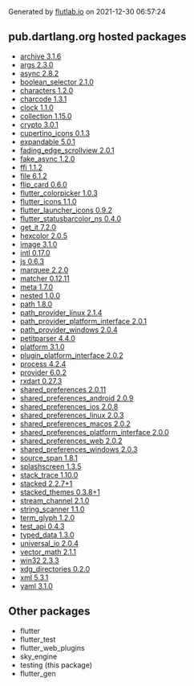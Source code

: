 Generated by [flutlab.io](https://flutlab.io) on 2021-12-30 06:57:24


## pub.dartlang.org hosted packages

 - [archive 3.1.6](https://pub.dartlang.org/packages/archive/versions/3.1.6)
 - [args 2.3.0](https://pub.dartlang.org/packages/args/versions/2.3.0)
 - [async 2.8.2](https://pub.dartlang.org/packages/async/versions/2.8.2)
 - [boolean_selector 2.1.0](https://pub.dartlang.org/packages/boolean_selector/versions/2.1.0)
 - [characters 1.2.0](https://pub.dartlang.org/packages/characters/versions/1.2.0)
 - [charcode 1.3.1](https://pub.dartlang.org/packages/charcode/versions/1.3.1)
 - [clock 1.1.0](https://pub.dartlang.org/packages/clock/versions/1.1.0)
 - [collection 1.15.0](https://pub.dartlang.org/packages/collection/versions/1.15.0)
 - [crypto 3.0.1](https://pub.dartlang.org/packages/crypto/versions/3.0.1)
 - [cupertino_icons 0.1.3](https://pub.dartlang.org/packages/cupertino_icons/versions/0.1.3)
 - [expandable 5.0.1](https://pub.dartlang.org/packages/expandable/versions/5.0.1)
 - [fading_edge_scrollview 2.0.1](https://pub.dartlang.org/packages/fading_edge_scrollview/versions/2.0.1)
 - [fake_async 1.2.0](https://pub.dartlang.org/packages/fake_async/versions/1.2.0)
 - [ffi 1.1.2](https://pub.dartlang.org/packages/ffi/versions/1.1.2)
 - [file 6.1.2](https://pub.dartlang.org/packages/file/versions/6.1.2)
 - [flip_card 0.6.0](https://pub.dartlang.org/packages/flip_card/versions/0.6.0)
 - [flutter_colorpicker 1.0.3](https://pub.dartlang.org/packages/flutter_colorpicker/versions/1.0.3)
 - [flutter_icons 1.1.0](https://pub.dartlang.org/packages/flutter_icons/versions/1.1.0)
 - [flutter_launcher_icons 0.9.2](https://pub.dartlang.org/packages/flutter_launcher_icons/versions/0.9.2)
 - [flutter_statusbarcolor_ns 0.4.0](https://pub.dartlang.org/packages/flutter_statusbarcolor_ns/versions/0.4.0)
 - [get_it 7.2.0](https://pub.dartlang.org/packages/get_it/versions/7.2.0)
 - [hexcolor 2.0.5](https://pub.dartlang.org/packages/hexcolor/versions/2.0.5)
 - [image 3.1.0](https://pub.dartlang.org/packages/image/versions/3.1.0)
 - [intl 0.17.0](https://pub.dartlang.org/packages/intl/versions/0.17.0)
 - [js 0.6.3](https://pub.dartlang.org/packages/js/versions/0.6.3)
 - [marquee 2.2.0](https://pub.dartlang.org/packages/marquee/versions/2.2.0)
 - [matcher 0.12.11](https://pub.dartlang.org/packages/matcher/versions/0.12.11)
 - [meta 1.7.0](https://pub.dartlang.org/packages/meta/versions/1.7.0)
 - [nested 1.0.0](https://pub.dartlang.org/packages/nested/versions/1.0.0)
 - [path 1.8.0](https://pub.dartlang.org/packages/path/versions/1.8.0)
 - [path_provider_linux 2.1.4](https://pub.dartlang.org/packages/path_provider_linux/versions/2.1.4)
 - [path_provider_platform_interface 2.0.1](https://pub.dartlang.org/packages/path_provider_platform_interface/versions/2.0.1)
 - [path_provider_windows 2.0.4](https://pub.dartlang.org/packages/path_provider_windows/versions/2.0.4)
 - [petitparser 4.4.0](https://pub.dartlang.org/packages/petitparser/versions/4.4.0)
 - [platform 3.1.0](https://pub.dartlang.org/packages/platform/versions/3.1.0)
 - [plugin_platform_interface 2.0.2](https://pub.dartlang.org/packages/plugin_platform_interface/versions/2.0.2)
 - [process 4.2.4](https://pub.dartlang.org/packages/process/versions/4.2.4)
 - [provider 6.0.2](https://pub.dartlang.org/packages/provider/versions/6.0.2)
 - [rxdart 0.27.3](https://pub.dartlang.org/packages/rxdart/versions/0.27.3)
 - [shared_preferences 2.0.11](https://pub.dartlang.org/packages/shared_preferences/versions/2.0.11)
 - [shared_preferences_android 2.0.9](https://pub.dartlang.org/packages/shared_preferences_android/versions/2.0.9)
 - [shared_preferences_ios 2.0.8](https://pub.dartlang.org/packages/shared_preferences_ios/versions/2.0.8)
 - [shared_preferences_linux 2.0.3](https://pub.dartlang.org/packages/shared_preferences_linux/versions/2.0.3)
 - [shared_preferences_macos 2.0.2](https://pub.dartlang.org/packages/shared_preferences_macos/versions/2.0.2)
 - [shared_preferences_platform_interface 2.0.0](https://pub.dartlang.org/packages/shared_preferences_platform_interface/versions/2.0.0)
 - [shared_preferences_web 2.0.2](https://pub.dartlang.org/packages/shared_preferences_web/versions/2.0.2)
 - [shared_preferences_windows 2.0.3](https://pub.dartlang.org/packages/shared_preferences_windows/versions/2.0.3)
 - [source_span 1.8.1](https://pub.dartlang.org/packages/source_span/versions/1.8.1)
 - [splashscreen 1.3.5](https://pub.dartlang.org/packages/splashscreen/versions/1.3.5)
 - [stack_trace 1.10.0](https://pub.dartlang.org/packages/stack_trace/versions/1.10.0)
 - [stacked 2.2.7+1](https://pub.dartlang.org/packages/stacked/versions/2.2.7+1)
 - [stacked_themes 0.3.8+1](https://pub.dartlang.org/packages/stacked_themes/versions/0.3.8+1)
 - [stream_channel 2.1.0](https://pub.dartlang.org/packages/stream_channel/versions/2.1.0)
 - [string_scanner 1.1.0](https://pub.dartlang.org/packages/string_scanner/versions/1.1.0)
 - [term_glyph 1.2.0](https://pub.dartlang.org/packages/term_glyph/versions/1.2.0)
 - [test_api 0.4.3](https://pub.dartlang.org/packages/test_api/versions/0.4.3)
 - [typed_data 1.3.0](https://pub.dartlang.org/packages/typed_data/versions/1.3.0)
 - [universal_io 2.0.4](https://pub.dartlang.org/packages/universal_io/versions/2.0.4)
 - [vector_math 2.1.1](https://pub.dartlang.org/packages/vector_math/versions/2.1.1)
 - [win32 2.3.3](https://pub.dartlang.org/packages/win32/versions/2.3.3)
 - [xdg_directories 0.2.0](https://pub.dartlang.org/packages/xdg_directories/versions/0.2.0)
 - [xml 5.3.1](https://pub.dartlang.org/packages/xml/versions/5.3.1)
 - [yaml 3.1.0](https://pub.dartlang.org/packages/yaml/versions/3.1.0)

## Other packages

 - flutter
 - flutter_test
 - flutter_web_plugins
 - sky_engine
 - testing (this package)
 - flutter_gen

